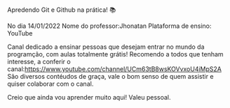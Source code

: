 Apredendo Git e Github na prática!  :books:

No dia 14/01/2022
Nome do professor:Jhonatan
Plataforma de ensino: YouTube

Canal dedicado a ensinar pessoas que desejam entrar no mundo da programção, com aulas totalmente grátis!
Recomendo a todos que tenham interesse, a conferir o canal:https://www.youtube.com/channel/UCm63tB8wsKOVvxoU4iMpS2A
São diversos contéudos de graça, vale o bom senso de quem assistir e quiser colaborar com o canal.

Creio que ainda vou aprender muito aqui! Valeu pessoal.

